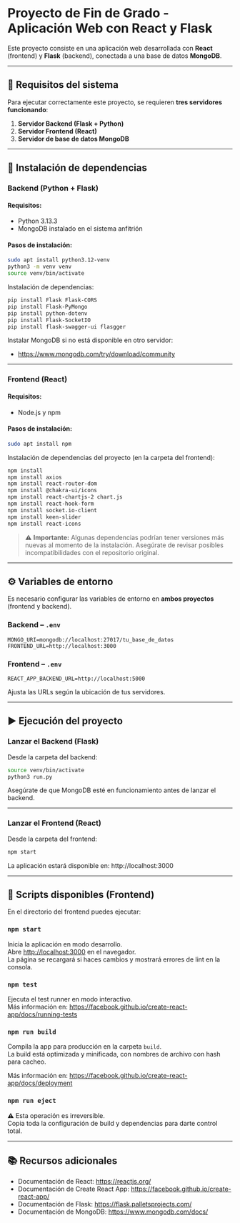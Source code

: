 # Proyecto de Fin de Grado - Aplicación Web con React y Flask

Este proyecto consiste en una aplicación web desarrollada con **React** (frontend) y **Flask** (backend), conectada a una base de datos **MongoDB**.

---

## 🚀 Requisitos del sistema

Para ejecutar correctamente este proyecto, se requieren **tres servidores funcionando**:

1. **Servidor Backend (Flask + Python)**
2. **Servidor Frontend (React)**
3. **Servidor de base de datos MongoDB**

---

## 🔧 Instalación de dependencias

### Backend (Python + Flask)

#### Requisitos:
- Python 3.13.3
- MongoDB instalado en el sistema anfitrión

#### Pasos de instalación:

```bash
sudo apt install python3.12-venv
python3 -m venv venv
source venv/bin/activate
```

Instalación de dependencias:

```bash
pip install Flask Flask-CORS
pip install Flask-PyMongo
pip install python-dotenv
pip install Flask-SocketIO
pip install flask-swagger-ui flasgger
```

Instalar MongoDB si no está disponible en otro servidor:
- https://www.mongodb.com/try/download/community

---

### Frontend (React)

#### Requisitos:
- Node.js y npm

#### Pasos de instalación:

```bash
sudo apt install npm
```

Instalación de dependencias del proyecto (en la carpeta del frontend):

```bash
npm install
npm install axios
npm install react-router-dom
npm install @chakra-ui/icons
npm install react-chartjs-2 chart.js
npm install react-hook-form
npm install socket.io-client
npm install keen-slider
npm install react-icons
```

> ⚠️ **Importante:** Algunas dependencias podrían tener versiones más nuevas al momento de la instalación. Asegúrate de revisar posibles incompatibilidades con el repositorio original.

---

## ⚙️ Variables de entorno

Es necesario configurar las variables de entorno en **ambos proyectos** (frontend y backend).

### Backend – `.env`

```env
MONGO_URI=mongodb://localhost:27017/tu_base_de_datos
FRONTEND_URL=http://localhost:3000
```

### Frontend – `.env`

```env
REACT_APP_BACKEND_URL=http://localhost:5000
```

Ajusta las URLs según la ubicación de tus servidores.

---

## ▶️ Ejecución del proyecto

### Lanzar el Backend (Flask)

Desde la carpeta del backend:

```bash
source venv/bin/activate
python3 run.py
```

Asegúrate de que MongoDB esté en funcionamiento antes de lanzar el backend.

---

### Lanzar el Frontend (React)

Desde la carpeta del frontend:

```bash
npm start
```

La aplicación estará disponible en: http://localhost:3000

---

## 📜 Scripts disponibles (Frontend)

En el directorio del frontend puedes ejecutar:

### `npm start`

Inicia la aplicación en modo desarrollo.  
Abre [http://localhost:3000](http://localhost:3000) en el navegador.  
La página se recargará si haces cambios y mostrará errores de lint en la consola.

### `npm test`

Ejecuta el test runner en modo interactivo.  
Más información en: https://facebook.github.io/create-react-app/docs/running-tests

### `npm run build`

Compila la app para producción en la carpeta `build`.  
La build está optimizada y minificada, con nombres de archivo con hash para cacheo.

Más información en: https://facebook.github.io/create-react-app/docs/deployment

### `npm run eject`

⚠️ Esta operación es irreversible.  
Copia toda la configuración de build y dependencias para darte control total.

---

## 📚 Recursos adicionales

- Documentación de React: https://reactjs.org/
- Documentación de Create React App: https://facebook.github.io/create-react-app/
- Documentación de Flask: https://flask.palletsprojects.com/
- Documentación de MongoDB: https://www.mongodb.com/docs/

